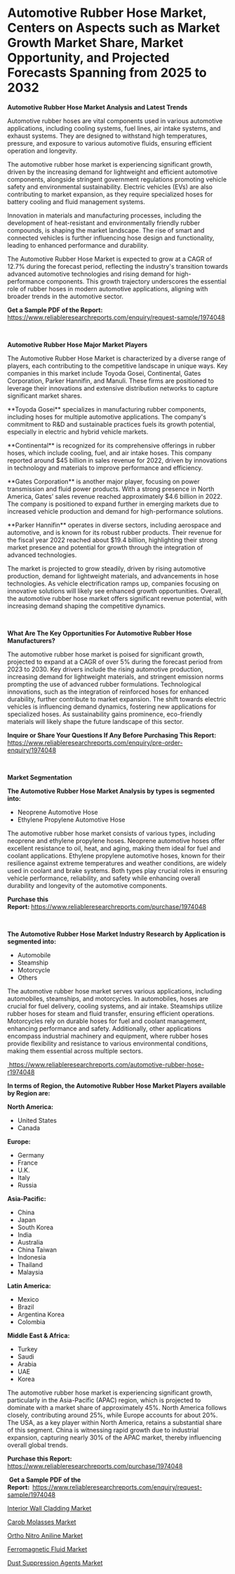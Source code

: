 <p><h1>Automotive Rubber Hose Market, Centers on Aspects such as Market Growth Market Share, Market Opportunity, and Projected Forecasts Spanning from 2025 to 2032</h1></p><p><strong>Automotive Rubber Hose Market Analysis and Latest Trends</strong></p>
<p><p>Automotive rubber hoses are vital components used in various automotive applications, including cooling systems, fuel lines, air intake systems, and exhaust systems. They are designed to withstand high temperatures, pressure, and exposure to various automotive fluids, ensuring efficient operation and longevity. </p><p>The automotive rubber hose market is experiencing significant growth, driven by the increasing demand for lightweight and efficient automotive components, alongside stringent government regulations promoting vehicle safety and environmental sustainability. Electric vehicles (EVs) are also contributing to market expansion, as they require specialized hoses for battery cooling and fluid management systems. </p><p>Innovation in materials and manufacturing processes, including the development of heat-resistant and environmentally friendly rubber compounds, is shaping the market landscape. The rise of smart and connected vehicles is further influencing hose design and functionality, leading to enhanced performance and durability. </p><p>The Automotive Rubber Hose Market is expected to grow at a CAGR of 12.7% during the forecast period, reflecting the industry's transition towards advanced automotive technologies and rising demand for high-performance components. This growth trajectory underscores the essential role of rubber hoses in modern automotive applications, aligning with broader trends in the automotive sector.</p></p>
<p><strong>Get a Sample PDF of the Report:&nbsp;</strong> <a href="https://www.reliableresearchreports.com/enquiry/request-sample/1974048?utm_campaign=2102&utm_medium=2&utm_source=Github&utm_content=ia&utm_term=30012025&utm_id=automotive-rubber-hose">https://www.reliableresearchreports.com/enquiry/request-sample/1974048</a></p>
<p>&nbsp;</p>
<p><strong>Automotive Rubber Hose Major Market Players</strong></p>
<p><p>The Automotive Rubber Hose Market is characterized by a diverse range of players, each contributing to the competitive landscape in unique ways. Key companies in this market include Toyoda Gosei, Continental, Gates Corporation, Parker Hannifin, and Manuli. These firms are positioned to leverage their innovations and extensive distribution networks to capture significant market shares.</p><p>**Toyoda Gosei** specializes in manufacturing rubber components, including hoses for multiple automotive applications. The company's commitment to R&D and sustainable practices fuels its growth potential, especially in electric and hybrid vehicle markets.</p><p>**Continental** is recognized for its comprehensive offerings in rubber hoses, which include cooling, fuel, and air intake hoses. This company reported around $45 billion in sales revenue for 2022, driven by innovations in technology and materials to improve performance and efficiency.</p><p>**Gates Corporation** is another major player, focusing on power transmission and fluid power products. With a strong presence in North America, Gates’ sales revenue reached approximately $4.6 billion in 2022. The company is positioned to expand further in emerging markets due to increased vehicle production and demand for high-performance solutions.</p><p>**Parker Hannifin** operates in diverse sectors, including aerospace and automotive, and is known for its robust rubber products. Their revenue for the fiscal year 2022 reached about $19.4 billion, highlighting their strong market presence and potential for growth through the integration of advanced technologies.</p><p>The market is projected to grow steadily, driven by rising automotive production, demand for lightweight materials, and advancements in hose technologies. As vehicle electrification ramps up, companies focusing on innovative solutions will likely see enhanced growth opportunities. Overall, the automotive rubber hose market offers significant revenue potential, with increasing demand shaping the competitive dynamics.</p></p>
<p>&nbsp;</p>
<p><strong>What Are The Key Opportunities For Automotive Rubber Hose Manufacturers?</strong></p>
<p><p>The automotive rubber hose market is poised for significant growth, projected to expand at a CAGR of over 5% during the forecast period from 2023 to 2030. Key drivers include the rising automotive production, increasing demand for lightweight materials, and stringent emission norms prompting the use of advanced rubber formulations. Technological innovations, such as the integration of reinforced hoses for enhanced durability, further contribute to market expansion. The shift towards electric vehicles is influencing demand dynamics, fostering new applications for specialized hoses. As sustainability gains prominence, eco-friendly materials will likely shape the future landscape of this sector.</p></p>
<p><strong>Inquire or Share Your Questions If Any Before Purchasing This Report:</strong> <a href="https://www.reliableresearchreports.com/enquiry/pre-order-enquiry/1974048?utm_campaign=2102&utm_medium=2&utm_source=Github&utm_content=ia&utm_term=30012025&utm_id=automotive-rubber-hose">https://www.reliableresearchreports.com/enquiry/pre-order-enquiry/1974048</a></p>
<p>&nbsp;</p>
<p><strong>Market Segmentation</strong></p>
<p><strong>The Automotive Rubber Hose Market Analysis by types is segmented into:</strong></p>
<p><ul><li>Neoprene Automotive Hose</li><li>Ethylene Propylene Automotive Hose</li></ul></p>
<p><p>The automotive rubber hose market consists of various types, including neoprene and ethylene propylene hoses. Neoprene automotive hoses offer excellent resistance to oil, heat, and aging, making them ideal for fuel and coolant applications. Ethylene propylene automotive hoses, known for their resilience against extreme temperatures and weather conditions, are widely used in coolant and brake systems. Both types play crucial roles in ensuring vehicle performance, reliability, and safety while enhancing overall durability and longevity of the automotive components.</p></p>
<p><strong>Purchase this Report:&nbsp;</strong><a href="https://www.reliableresearchreports.com/purchase/1974048?utm_campaign=2102&utm_medium=2&utm_source=Github&utm_content=ia&utm_term=30012025&utm_id=automotive-rubber-hose">https://www.reliableresearchreports.com/purchase/1974048</a></p>
<p>&nbsp;</p>
<p><strong>The Automotive Rubber Hose Market Industry Research by Application is segmented into:</strong></p>
<p><ul><li>Automobile</li><li>Steamship</li><li>Motorcycle</li><li>Others</li></ul></p>
<p><p>The automotive rubber hose market serves various applications, including automobiles, steamships, and motorcycles. In automobiles, hoses are crucial for fuel delivery, cooling systems, and air intake. Steamships utilize rubber hoses for steam and fluid transfer, ensuring efficient operations. Motorcycles rely on durable hoses for fuel and coolant management, enhancing performance and safety. Additionally, other applications encompass industrial machinery and equipment, where rubber hoses provide flexibility and resistance to various environmental conditions, making them essential across multiple sectors.</p></p>
<p><a href="https://www.reliableresearchreports.com/automotive-rubber-hose-r1974048?utm_campaign=2102&utm_medium=2&utm_source=Github&utm_content=ia&utm_term=30012025&utm_id=automotive-rubber-hose">&nbsp;https://www.reliableresearchreports.com/automotive-rubber-hose-r1974048</a></p>
<p><strong>In terms of Region, the Automotive Rubber Hose Market Players available by Region are:</strong></p>
<p>
    <p> <strong> North America: </strong>
        <ul>
            <li>United States</li>
            <li>Canada</li>
        </ul>
        </p> 
    <p> <strong> Europe: </strong>
        <ul>
            <li>Germany</li>
            <li>France</li>
            <li>U.K.</li>
            <li>Italy</li>
            <li>Russia</li>
        </ul>
        </p> 
    <p> <strong> Asia-Pacific: </strong>
        <ul>
            <li>China</li>
            <li>Japan</li>
            <li>South Korea</li>
            <li>India</li>
            <li>Australia</li>
            <li>China Taiwan</li>
            <li>Indonesia</li>
            <li>Thailand</li>
            <li>Malaysia</li>
        </ul>
        </p> 
    <p> <strong> Latin America: </strong>
        <ul>
            <li>Mexico</li>
            <li>Brazil</li>
            <li>Argentina Korea</li>
            <li>Colombia</li>
        </ul>
        </p> 
    <p> <strong> Middle East & Africa: </strong>
        <ul>
            <li>Turkey</li>
            <li>Saudi</li>
            <li>Arabia</li>
            <li>UAE</li>
            <li>Korea</li>
        </ul>
    </p>
    </p>
<p><p>The automotive rubber hose market is experiencing significant growth, particularly in the Asia-Pacific (APAC) region, which is projected to dominate with a market share of approximately 45%. North America follows closely, contributing around 25%, while Europe accounts for about 20%. The USA, as a key player within North America, retains a substantial share of this segment. China is witnessing rapid growth due to industrial expansion, capturing nearly 30% of the APAC market, thereby influencing overall global trends.</p></p>
<p><strong>Purchase this Report: </strong><a href="https://www.reliableresearchreports.com/purchase/1974048?utm_campaign=2102&utm_medium=2&utm_source=Github&utm_content=ia&utm_term=30012025&utm_id=automotive-rubber-hose">https://www.reliableresearchreports.com/purchase/1974048</a></p>
<p>&nbsp;<strong>Get a Sample PDF of the Report:&nbsp;&nbsp;</strong><a href="https://www.reliableresearchreports.com/enquiry/request-sample/1974048?utm_campaign=2102&utm_medium=2&utm_source=Github&utm_content=ia&utm_term=30012025&utm_id=automotive-rubber-hose">https://www.reliableresearchreports.com/enquiry/request-sample/1974048</a></p>
<p><strong></strong></p>
<p><p><a href="https://github.com/rodinayygacklezi/Market-Research-Report-List-1/blob/main/interior-wall-cladding-market.md?utm_campaign=2102&utm_medium=2&utm_source=Github&utm_content=ia&utm_term=30012025&utm_id=automotive-rubber-hose">Interior Wall Cladding Market</a></p><p><a href="https://github.com/OlenFleming68/Market-Research-Report-List-1/blob/main/carob-molasses-market.md?utm_campaign=2102&utm_medium=2&utm_source=Github&utm_content=ia&utm_term=30012025&utm_id=automotive-rubber-hose">Carob Molasses Market</a></p><p><a href="https://github.com/lindaopodray/Market-Research-Report-List-1/blob/main/ortho-nitro-aniline-market.md?utm_campaign=2102&utm_medium=2&utm_source=Github&utm_content=ia&utm_term=30012025&utm_id=automotive-rubber-hose">Ortho Nitro Aniline Market</a></p><p><a href="https://github.com/flnordan65e0/Market-Research-Report-List-1/blob/main/ferromagnetic-fluid-market.md?utm_campaign=2102&utm_medium=2&utm_source=Github&utm_content=ia&utm_term=30012025&utm_id=automotive-rubber-hose">Ferromagnetic Fluid Market</a></p><p><a href="https://github.com/XavierTyler76/Market-Research-Report-List-1/blob/main/dust-suppression-agents-market.md?utm_campaign=2102&utm_medium=2&utm_source=Github&utm_content=ia&utm_term=30012025&utm_id=automotive-rubber-hose">Dust Suppression Agents Market</a></p></p>